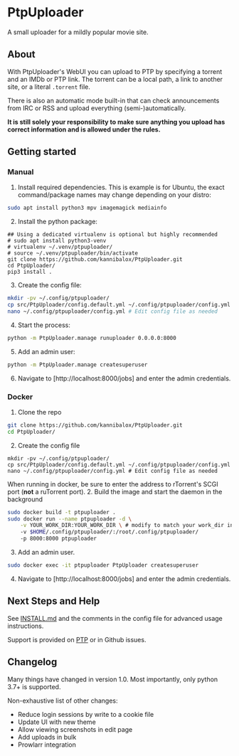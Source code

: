 # PtpUploader

A small uploader for a mildly popular movie site.

## About

With PtpUploader's WebUI you can upload to PTP by specifying a torrent and an IMDb or PTP link. The torrent
can be a local path, a link to another site, or a literal `.torrent` file.

There is also an automatic mode built-in that can check announcements from IRC or RSS and upload everything
(semi-)automatically.

**It is still solely your responsibility to make sure anything you upload has correct information
and is allowed under the rules.**

## Getting started

### Manual

1. Install required dependencies.
This is example is for Ubuntu, the exact command/package names may change depending on your distro:
```bash
sudo apt install python3 mpv imagemagick mediainfo
```
2. Install the python package:
```
## Using a dedicated virtualenv is optional but highly recommended
# sudo apt install python3-venv
# virtualenv ~/.venv/ptpuploader/
# source ~/.venv/ptpuploader/bin/activate
git clone https://github.com/kannibalox/PtpUploader.git
cd PtpUploader/
pip3 install .
```
3. Create the config file:
```bash
mkdir -pv ~/.config/ptpuploader/
cp src/PtpUploader/config.default.yml ~/.config/ptpuploader/config.yml
nano ~/.config/ptpuploader/config.yml # Edit config file as needed
```
4. Start the process:
```bash
python -m PtpUploader.manage runuploader 0.0.0.0:8000
```
5. Add an admin user:
```bash
python -m PtpUploader.manage createsuperuser
```
6. Navigate to [http://localhost:8000/jobs] and enter the admin credentials.

### Docker

1. Clone the repo
```bash
git clone https://github.com/kannibalox/PtpUploader.git
cd PtpUploader/
```
2. Create the config file
```
mkdir -pv ~/.config/ptpuploader/
cp src/PtpUploader/config.default.yml ~/.config/ptpuploader/config.yml
nano ~/.config/ptpuploader/config.yml # Edit config file as needed
```
When running in docker, be sure to enter the address to rTorrent's SCGI port (**not** a ruTorrent port).
2. Build the image and start the daemon in the background
```bash
sudo docker build -t ptpuploader .
sudo docker run --name ptpuploader -d \
    -v YOUR_WORK_DIR:YOUR_WORK_DIR \ # modify to match your work_dir in config.yml
    -v $HOME/.config/ptpuploader/:/root/.config/ptpuploader/
    -p 8000:8000 ptpuploader
```
3. Add an admin user.
```bash
sudo docker exec -it ptpuploader PtpUploader createsuperuser
```
4. Navigate to [http://localhost:8000/jobs] and enter the admin credentials.

## Next Steps and Help

See [INSTALL.md](INSTALL.md) and the comments in the config file for advanced usage instructions.

Support is provided on [PTP](https://passthepopcorn.me/forums.php?action=viewthread&threadid=9245) or in Github issues.

## Changelog

Many things have changed in version 1.0. Most importantly, only python 3.7+ is supported.

Non-exhaustive list of other changes:
- Reduce login sessions by write to a cookie file
- Update UI with new theme
- Allow viewing screenshots in edit page
- Add uploads in bulk
- Prowlarr integration
